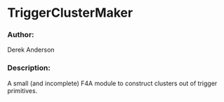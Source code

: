# TriggerClusterMaker

### Author:
Derek Anderson

### Description:
A small (and incomplete) F4A module to construct clusters out of trigger primitives.

